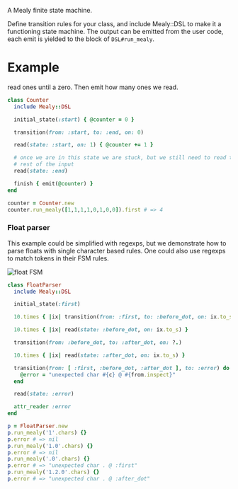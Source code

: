 A Mealy finite state machine.

Define transition rules for your class, and include Mealy::DSL to make it a
functioning state machine. The output can be emitted from the user code, each
emit is yielded to the block of `DSL#run_mealy`.

Example
=======

read ones until a zero. Then emit how many ones we read.

```ruby
class Counter
  include Mealy::DSL

  initial_state(:start) { @counter = 0 }

  transition(from: :start, to: :end, on: 0)

  read(state: :start, on: 1) { @counter += 1 }

  # once we are in this state we are stuck, but we still need to read the
  # rest of the input
  read(state: :end)

  finish { emit(@counter) }
end

counter = Counter.new
counter.run_mealy([1,1,1,1,0,1,0,0]).first # => 4
```

### Float parser

This example could be simplified with regexps, but we demonstrate how to
parse floats with single character based rules. One could also use regexps to
match tokens in their FSM rules.

![float FSM](http://github.com/phaul/mealy/raw/master/doc/float.svg&sanitize=true)

```ruby
class FloatParser
  include Mealy::DSL

  initial_state(:first)

  10.times { |ix| transition(from: :first, to: :before_dot, on: ix.to_s ) }

  10.times { |ix| read(state: :before_dot, on: ix.to_s) }

  transition(from: :before_dot, to: :after_dot, on: ?.)

  10.times { |ix| read(state: :after_dot, on: ix.to_s) }

  transition(from: [ :first, :before_dot, :after_dot ], to: :error) do |c, from|
    @error = "unexpected char #{c} @ #{from.inspect}"
  end

  read(state: :error)

  attr_reader :error
end

p = FloatParser.new
p.run_mealy('1'.chars) {}
p.error # => nil
p.run_mealy('1.0'.chars) {}
p.error # => nil
p.run_mealy('.0'.chars) {}
p.error # => "unexpected char . @ :first"
p.run_mealy('1.2.0'.chars) {}
p.error # => "unexpected char . @ :after_dot"
```

